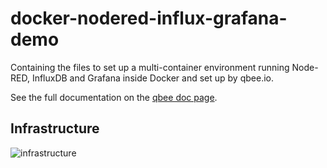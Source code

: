 # docker-nodered-influx-grafana-demo

Containing the files to set up a multi-container environment running Node-RED, InfluxDB and Grafana inside Docker and set up by qbee.io. 

See the full documentation on the [qbee doc page](https://qbee.io/docs/docker-nodered-influx-grafana.html).

## Infrastructure 

![infrastructure](https://qbee.io/docs/images/docker-nodered-influx-grafana.svg)
